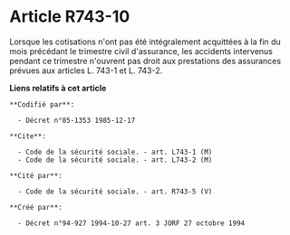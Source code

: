 # Article R743-10

Lorsque les cotisations n'ont pas été intégralement acquittées à la fin du mois précédant le trimestre civil d'assurance, les
accidents intervenus pendant ce trimestre n'ouvrent pas droit aux prestations des assurances prévues aux articles L. 743-1 et
L. 743-2.

**Liens relatifs à cet article**

	**Codifié par**:

	  - Décret n°85-1353 1985-12-17

	**Cite**:

	  - Code de la sécurité sociale. - art. L743-1 (M)
	  - Code de la sécurité sociale. - art. L743-2 (M)

	**Cité par**:

	  - Code de la sécurité sociale. - art. R743-5 (V)

	**Créé par**:

	  - Décret n°94-927 1994-10-27 art. 3 JORF 27 octobre 1994
